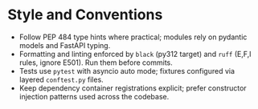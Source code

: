 # Style and Conventions
- Follow PEP 484 type hints where practical; modules rely on pydantic models and FastAPI typing.
- Formatting and linting enforced by `black` (py312 target) and `ruff` (E,F,I rules, ignore E501). Run them before commits.
- Tests use `pytest` with asyncio auto mode; fixtures configured via layered `conftest.py` files.
- Keep dependency container registrations explicit; prefer constructor injection patterns used across the codebase.
